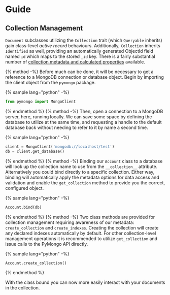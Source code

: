 # Guide

## Collection Management

`Document` subclasses utilizing the `Collection` trait (which `Queryable` inherits) gain class-level _active record_ behaviours. Additionally, `Collection` inherits `Identified` as well, providing an automatically generated ObjectId field named `id` which maps to the stored `_id` key. There is a fairly substantial number of [collection metadata and calculated properties](reference/trait/collection.md#metadata) available.

{% method -%}
Before much can be done, it will be necessary to get a reference to a MongoDB connection or database object. Begin by importing the client object from the `pymongo` package.

{% sample lang="python" -%}
```python
from pymongo import MongoClient
```
{% endmethod %}
{% method -%}
Then, open a connection to a MongoDB server, here, running locally. We can save some space by defining the database to utilize at the same time, and requesting a handle to the default database back without needing to refer to it by name a second time.

{% sample lang="python" -%}
```python
client = MongoClient('mongodb://localhost/test')
db = client.get_database()
```
{% endmethod %}
{% method -%}
Binding our `Account` class to a database will look up the collection name to use from the `__collection__` attribute. Alternatively you could bind directly to a specific collection. Either way, binding will automatically apply the metadata options for data access and validation and enable the `get_collection` method to provide you the correct, configured object.

{% sample lang="python" -%}
```python
Account.bind(db)
```
{% endmethod %}
{% method -%}
Two class methods are provided for collection management requiring awareness of our metadata: `create_collection` and `create_indexes`. Creating the collection will create any declared indexes automatically by default. For other collection-level management operations it is recommended to utilize `get_collection` and issue calls to the PyMongo API directly.

{% sample lang="python" -%}
```python
Account.create_collection()
```
{% endmethod %}

With the class bound you can now more easily interact with your documents in the collection.
